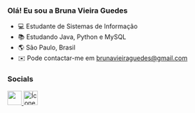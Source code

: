 ### Olá! Eu sou a Bruna Vieira Guedes


- 💻 Estudante de Sistemas de Informação 
- 📚 Estudando Java, Python e MySQL
- 🌎 São Paulo, Brasil
- ✉️ Pode contactar-me em brunavieiraguedes@gmail.com

### Socials
 </a> <a href="https://www.github.com/Brunavieiraguedes" target="_blank" rel="noreferrer"><img src="https://raw.githubusercontent.com/danielcranney/readme-generator/main/public/icons/socials/github-dark.svg" width="32" height="32" /></a><a href="https://www.linkedin.com/in/brunavieiraguedes" target="_blank" rel="noreferrer"> <img src="https://raw.githubusercontent.com/danielcranney/readme-generator/main/public/icons/socials/linkedin.svg" width="32" height="32" alt="Ícone do LinkedIn" />
